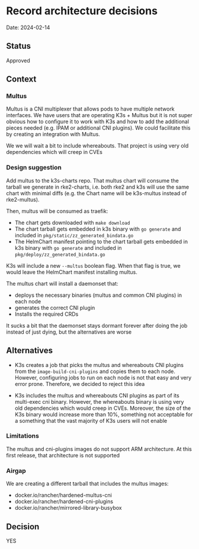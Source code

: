 # Record architecture decisions

Date: 2024-02-14

## Status

Approved

## Context

### Multus

Multus is a CNI multiplexer that allows pods to have multiple network interfaces. We have users that are operating K3s + Multus but it is not super obvious how to configure it to work with K3s and how to add the additional pieces needed (e.g. IPAM or additional CNI plugins). We could facilitate this by creating an integration with Multus.

We we will wait a bit to include whereabouts. That project is using very old dependencies which will creep in CVEs

### Design suggestion

Add multus to the k3s-charts repo. That multus chart will consume the tarball we generate in rke2-charts, i.e. both rke2 and k3s will use the same chart with minimal diffs (e.g. the Chart name will be k3s-multus instead of rke2-multus).

Then, multus will be consumed as traefik:
* The chart gets downloaded with `make download`
* The chart tarball gets embedded in k3s binary with `go generate` and included in `pkg/static/zz_generated_bindata.go`
* The HelmChart manifest pointing to the chart tarball gets embedded in k3s binary with `go generate` and included in `pkg/deploy/zz_generated_bindata.go`

K3s will include a new `--multus` boolean flag. When that flag is true, we would leave the HelmChart manifest installing multus.

The multus chart will install a daemonset that:
* deploys the necessary binaries (multus and common CNI plugins) in each node
* generates the correct CNI plugin
* Installs the required CRDs

It sucks a bit that the daemonset stays dormant forever after doing the job instead of just dying, but the alternatives are worse

## Alternatives

* K3s creates a job that picks the multus and whereabouts CNI plugins from the `image-build-cni-plugins` and copies them to each node. However, configuring jobs to run on each node is not that easy and very error prone. Therefore, we decided to reject this idea

* K3s includes the multus and whereabouts CNI plugins as part of its multi-exec cni binary. However, the whereabouts binary is using very old dependencies which would creep in CVEs. Moreover, the size of the K3s binary would increase more than 10%, something not acceptable for a something that the vast majority of K3s users will not enable


### Limitations

The multus and cni-plugins images do not support ARM architecture. At this first release, that architecture is not supported

### Airgap

We are creating a different tarball that includes the multus images:
* docker.io/rancher/hardened-multus-cni
* docker.io/rancher/hardened-cni-plugins
* docker.io/rancher/mirrored-library-busybox

## Decision

YES
